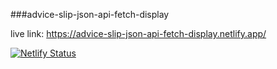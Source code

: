 ###advice-slip-json-api-fetch-display

live link: https://advice-slip-json-api-fetch-display.netlify.app/

[![Netlify Status](https://api.netlify.com/api/v1/badges/3f0d1010-4f13-4e38-9ef0-a46361ff2d63/deploy-status)](https://app.netlify.com/sites/advice-slip-json-api-fetch-display/deploys)
